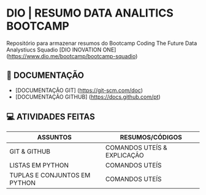 
# DIO | RESUMO DATA ANALITICS BOOTCAMP

Repositório para armazenar resumos do Bootcamp Coding The Future Data Analystiucs Squadio
[DIO INOVATION ONE] (https://www.dio.me/bootcamp/bootcamp-squadio) 

## 📖 DOCUMENTAÇÃO
- [DOCUMENTAÇÃO GIT] (https://git-scm.com/doc)
- [DOCUMENTAÇÃO GITHUB] (https://docs.github.com/pt)

## 💻 ATIVIDADES FEITAS

| ASSUNTOS | RESUMOS/CÓDIGOS |
|----------|---------|
| GIT & GITHUB| COMANDOS UTEÍS & EXPLICAÇÃO |
| LISTAS EM PYTHON | COMANDOS UTEÍS |
| TUPLAS E CONJUNTOS EM PYTHON | COMANDOS UTEÍS |

